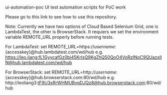 ui-automation-poc
UI test automation scripts for PoC work

Please go to this link to see how to use this repository.

Note: Currently we have two options of Cloud Based Selenium Grid, one is LambdaTest, the other is BrowserStack. It requiers we set the environment variable REMOTE_URL properly before running tests.

For LambdaTest: set REMOTE_URL=https://${username}:${accesskey}@hub.lambdatest.com/wd/hub e.g. https://leo.liang:fL1GyycafGz0bi45KrIsQ9KgZhQ50QoO4VoRzINoC9QUazxIlN@hub.lambdatest.com/wd/hub

For BrowserStack: set REMOTE_URL=http://${username}:${accesskey}@hub.browserstack.com:80/wd/hub e.g. http://leoliang3:tF9U3xRrWHMUByqDJQz8@hub.browserstack.com:80/wd/hub
